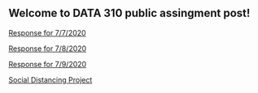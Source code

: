 ## Welcome to DATA 310 public assingment post!

[Response for 7/7/2020](https://luked77.github.io/Machine_Learning2/7-7-2020_Response)

[Response for 7/8/2020](https://luked77.github.io/Machine_Learning2/7-8-2020_Response)

[Response for 7/9/2020](https://luked77.github.io/Machine_Learning2/7-9-2020_Response)

[Social Distancing Project](https://luked77.github.io/Machine_Learning2/social_distance_project)
